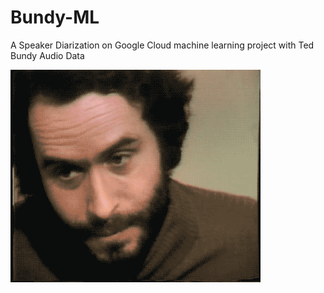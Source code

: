 # Bundy-ML
A Speaker Diarization on Google Cloud machine learning project with Ted Bundy Audio Data

<img src="https://github.com/acheamponge/Bundy-ML/blob/master/data/img/1.gif" align="middle" height="340" width="400">
